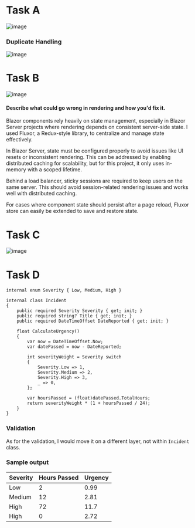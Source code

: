 # Task A
![image](https://github.com/user-attachments/assets/faa43473-5b36-42cc-b2fe-cf0c524ba4f0)

### Duplicate Handling
![image](https://github.com/user-attachments/assets/a45308cc-d084-4609-af94-5b8850afaec9)

# Task B
![image](https://github.com/user-attachments/assets/426840b1-e917-4d69-aee9-b39a6894a766)

#### Describe what could go wrong in rendering and how you'd fix it.
Blazor components rely heavily on state management, especially in Blazor Server projects where rendering depends on consistent server-side state. I used Fluxor, a Redux-style library, to centralize and manage state effectively.

In Blazor Server, state must be configured properly to avoid issues like UI resets or inconsistent rendering. This can be addressed by enabling distributed caching for scalability, but for this project, it only uses in-memory with a scoped lifetime.

Behind a load balancer, sticky sessions are required to keep users on the same server. This should avoid session-related rendering issues and works well with distributed caching.

For cases where component state should persist after a page reload, Fluxor store can easily be extended to save and restore state.

# Task C
![image](https://github.com/user-attachments/assets/75adca89-7c22-4a25-bdde-b9404c3a9453)

# Task D

```
internal enum Severity { Low, Medium, High }

internal class Incident
{
	public required Severity Severity { get; init; }
	public required string? Title { get; init; }
	public required DateTimeOffset DateReported { get; init; }

	float CalculateUrgency()
	{
		var now = DateTimeOffset.Now;
		var datePassed = now - DateReported;

		int severityWeight = Severity switch
		{
			Severity.Low => 1,
			Severity.Medium => 2,
			Severity.High => 3,
			_ => 0,
		};

		var hoursPassed = (float)datePassed.TotalHours;
		return severityWeight * (1 + hoursPassed / 24);
	}
}
```

### Validation
As for the validation, I would move it on a different layer, not within `Incident` class.

### Sample output

| Severity | Hours Passed | Urgency |
|----------|--------------|---------|
| Low      | 2            | 0.99    |
| Medium   | 12           | 2.81    |
| High     | 72           | 11.7    |
| High     | 0            | 2.72    |
